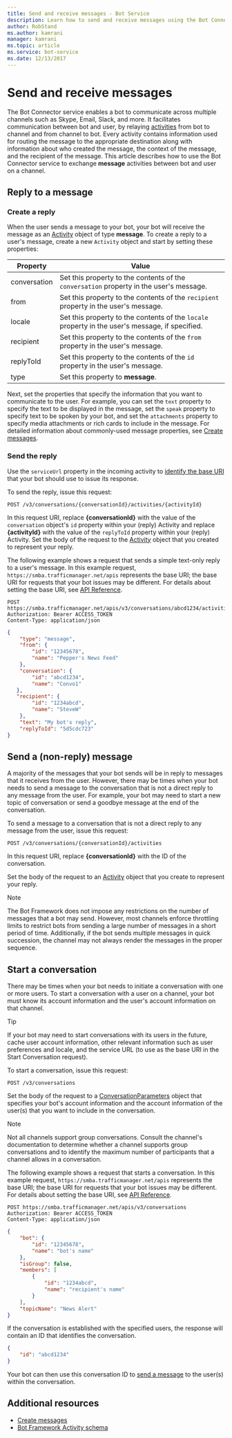 ```yaml
---
title: Send and receive messages - Bot Service
description: Learn how to send and receive messages using the Bot Connector service. 
author: RobStand
ms.author: kamrani
manager: kamrani
ms.topic: article
ms.service: bot-service
ms.date: 12/13/2017
---
```


# Send and receive messages

The Bot Connector service enables a bot to communicate across multiple channels such as Skype, Email, Slack, and more. It facilitates communication between bot and user, by relaying [activities](https://aka.ms/botSpecs-activitySchema) from bot to channel and from channel to bot. Every activity contains information used for routing the message to the appropriate destination along with information about who created the message, the context of the message, and the recipient of the message. This article describes how to use the Bot Connector service to exchange **message** activities between bot and user on a channel. 

## <a id="create-reply"></a> Reply to a message

### Create a reply 

When the user sends a message to your bot, your bot will receive the message as an [Activity][] object of type **message**. To create a reply to a user's message, create a new `Activity` object and start by setting these properties:

| Property | Value |
|----|----|
| conversation | Set this property to the contents of the `conversation` property in the user's message. |
| from | Set this property to the contents of the `recipient` property in the user's message. |
| locale | Set this property to the contents of the `locale` property in the user's message, if specified. |
| recipient | Set this property to the contents of the `from` property in the user's message. |
| replyToId | Set this property to the contents of the `id` property in the user's message. |
| type | Set this property to **message**. |

Next, set the properties that specify the information that you want to communicate to the user. For example, you can set the `text` property to specify the text to be displayed in the message, set the `speak` property to specify text to be spoken by your bot, and set the `attachments` property to specify media attachments or rich cards to include in the message. For detailed information about commonly-used message properties, see [Create messages](bot-framework-rest-connector-create-messages.md).

### Send the reply

Use the `serviceUrl` property in the incoming activity to [identify the base URI](bot-framework-rest-connector-api-reference.md#base-uri) that your bot should use to issue its response. 

To send the reply, issue this request: 

```http
POST /v3/conversations/{conversationId}/activities/{activityId}
```

In this request URI, replace **{conversationId}** with the value of the `conversation` object's `id` property within your (reply) Activity and replace **{activityId}** with the value of the `replyToId` property within your (reply) Activity. Set the body of the request to the [Activity][] object that you created to represent your reply.

The following example shows a request that sends a simple text-only reply to a user's message. In this example request, `https://smba.trafficmanager.net/apis` represents the base URI; the base URI for requests that your bot issues may be different. For details about setting the base URI, see [API Reference](bot-framework-rest-connector-api-reference.md#base-uri).

```http
POST https://smba.trafficmanager.net/apis/v3/conversations/abcd1234/activities/5d5cdc723 
Authorization: Bearer ACCESS_TOKEN 
Content-Type: application/json 
```

```json
{
    "type": "message",
    "from": {
        "id": "12345678",
        "name": "Pepper's News Feed"
    },
    "conversation": {
        "id": "abcd1234",
        "name": "Convo1"
   },
   "recipient": {
        "id": "1234abcd",
        "name": "SteveW"
    },
    "text": "My bot's reply",
    "replyToId": "5d5cdc723"
}
```

## <a id="send-message"></a> Send a (non-reply) message

A majority of the messages that your bot sends will be in reply to messages that it receives from the user. However, there may be times when your bot needs to send a message to the conversation that is not a direct reply to any message from the user. For example, your bot may need to start a new topic of conversation or send a goodbye message at the end of the conversation. 

To send a message to a conversation that is not a direct reply to any message from the user, issue this request: 

```http
POST /v3/conversations/{conversationId}/activities
```

In this request URI, replace **{conversationId}** with the ID of the conversation. 
    
Set the body of the request to an [Activity][] object that you create to represent your reply.

> [!NOTE]
> The Bot Framework does not impose any restrictions on the number of messages that a bot may send. 
> However, most channels enforce throttling limits to restrict bots from sending a large number of messages in a short period of time. 
> Additionally, if the bot sends multiple messages in quick succession, the channel may not always render the messages in the proper sequence.

## Start a conversation

There may be times when your bot needs to initiate a conversation with one or more users. 
To start a conversation with a user on a channel, your bot must know its account information and the user's account information on that channel. 

> [!TIP]
> If your bot may need to start conversations with its users in the future, cache user account information, other relevant information such as user preferences and locale, and the service URL (to use as the base URI in the Start Conversation request). 

To start a conversation, issue this request: 

```http
POST /v3/conversations
```

Set the body of the request to a [ConversationParameters][] object that specifies your bot's account information and the account information of the user(s) that you want to include in the conversation.

> [!NOTE]
> Not all channels support group conversations. Consult the channel's documentation to determine whether a channel supports group conversations and to identify the maximum number of participants that a channel allows in a conversation.

The following example shows a request that starts a conversation. In this example request, `https://smba.trafficmanager.net/apis` represents the base URI; the base URI for requests that your bot issues may be different. For details about setting the base URI, see [API Reference](bot-framework-rest-connector-api-reference.md#base-uri).

```http
POST https://smba.trafficmanager.net/apis/v3/conversations 
Authorization: Bearer ACCESS_TOKEN
Content-Type: application/json
```

```json
{
    "bot": {
        "id": "12345678",
        "name": "bot's name"
    },
    "isGroup": false,
    "members": [
        {
            "id": "1234abcd",
            "name": "recipient's name"
        }
    ],
    "topicName": "News Alert"
}
```

If the conversation is established with the specified users, the response will contain an ID that identifies the conversation. 

```json
{
    "id": "abcd1234"
}
```

Your bot can then use this conversation ID to [send a message](#send-message) to the user(s) within the conversation.

## Additional resources

- [Create messages](bot-framework-rest-connector-create-messages.md)
- [Bot Framework Activity schema](https://aka.ms/botSpecs-activitySchema)

[Activity]: bot-framework-rest-connector-api-reference.md#activity-object
[ConversationParameters]: bot-framework-rest-connector-api-reference.md#conversationparameters-object
